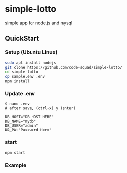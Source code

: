 # simple-lotto

simple app for node.js and mysql

## QuickStart

### Setup (Ubuntu Linux)

```bash
sudo apt install nodejs
git clone https://github.com/code-squad/simple-lotto/
cd simple-lotto
cp sample.env .env
npm install
```

### Update .env

```
$ nano .env
# after save, (ctrl-x) y (enter)
```

```
DB_HOST="DB HOST HERE"
DB_NAME="mydb"
DB_USER="admin"
DB_PW="Password Here"
```

### start

```
npm start
```

### Example

```

```
